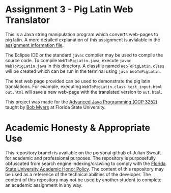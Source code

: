 # Assignment 3 - Pig Latin Web Translator
This is a Java string manipulation program which converts web-pages to pig latin. A more detailed explanation of this assignment is avialable in the [assignment information file](./info.html).

The Eclipse IDE or the standard `javac` compiler may be used to compile the source code. To compile `WebToPigLatin.java`, execute `javac WebToPigLatin.java` in this directory. A classfile named `WebToPigLatin.class` will be created which can be run in the terminal using `java WebToPigLatin`.

The test web page provided can be used to demonstrate the pig latin translations. For example, executing `WebToPigLatin.class test_input.html out.html` will save a new web-page with the translated version to `out.html`.

This project was made for the [Advanced Java Programming (COP 3252)](http://www.cs.fsu.edu/~myers/cop3252/) taught by [Bob Myers](https://www.cs.fsu.edu/department/faculty/myers/) at Florida State University.

# Academic Honesty & Appropriate Use
This repository branch is available on the personal github of Julian Sweatt for academic and professional purposes. The repository is purposefully obfuscated from search engine indexing/crawling to comply with the [Florida State University Academic Honor Policy](https://fda.fsu.edu/sites/g/files/imported/storage/original/application/0ab8e9de6a98c1377d68de9717988bda.pdf). The content of this repository may be used as a reference of the technical abilities of the developer. The content of this repository may not be used by another student to complete an academic assignment in any way.